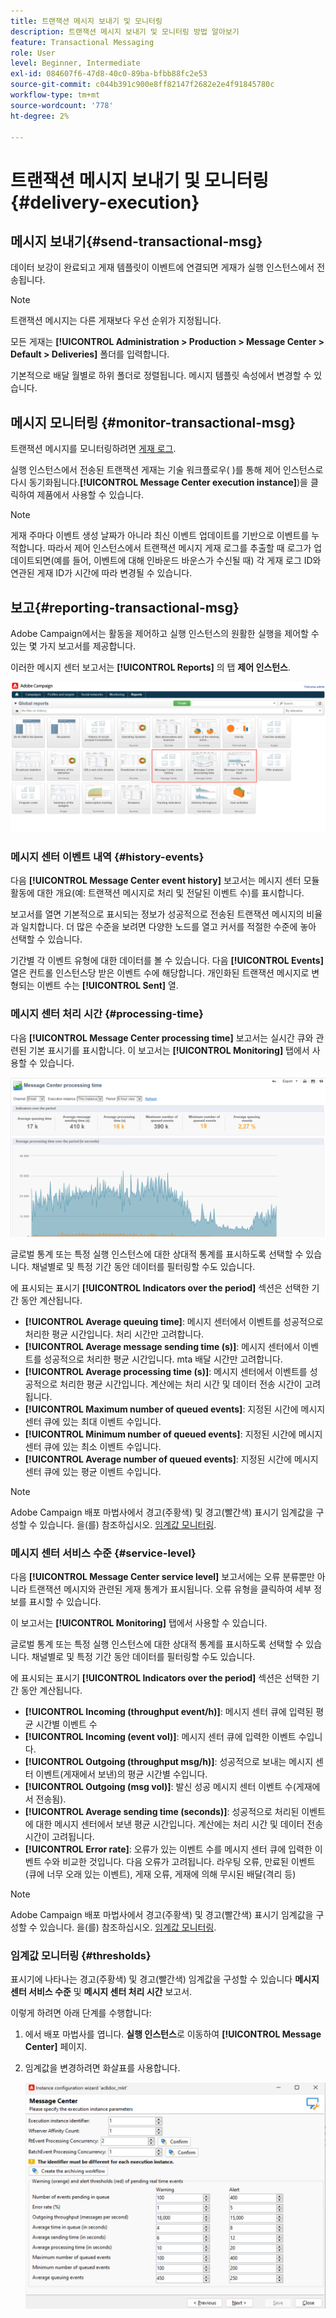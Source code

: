 ```yaml
---
title: 트랜잭션 메시지 보내기 및 모니터링
description: 트랜잭션 메시지 보내기 및 모니터링 방법 알아보기
feature: Transactional Messaging
role: User
level: Beginner, Intermediate
exl-id: 084607f6-47d8-40c0-89ba-bfbb88fc2e53
source-git-commit: c044b391c900e8ff82147f2682e2e4f91845780c
workflow-type: tm+mt
source-wordcount: '778'
ht-degree: 2%

---
```


# 트랜잭션 메시지 보내기 및 모니터링 {#delivery-execution}

## 메시지 보내기{#send-transactional-msg}

데이터 보강이 완료되고 게재 템플릿이 이벤트에 연결되면 게재가 실행 인스턴스에서 전송됩니다.

>[!NOTE]
>
>트랜잭션 메시지는 다른 게재보다 우선 순위가 지정됩니다.

모든 게재는 **[!UICONTROL Administration > Production > Message Center > Default > Deliveries]** 폴더를 입력합니다.

기본적으로 배달 월별로 하위 폴더로 정렬됩니다. 메시지 템플릿 속성에서 변경할 수 있습니다.

## 메시지 모니터링 {#monitor-transactional-msg}

트랜잭션 메시지를 모니터링하려면 [게재 로그](send.md).

실행 인스턴스에서 전송된 트랜잭션 게재는 기술 워크플로우( )를 통해 제어 인스턴스로 다시 동기화됩니다.**[!UICONTROL Message Center execution instance]**)을 클릭하여 제품에서 사용할 수 있습니다.

>[!NOTE]
>
>게재 주마다 이벤트 생성 날짜가 아니라 최신 이벤트 업데이트를 기반으로 이벤트를 누적합니다. 따라서 제어 인스턴스에서 트랜잭션 메시지 게재 로그를 추출할 때 로그가 업데이트되면(예를 들어, 이벤트에 대해 인바운드 바운스가 수신될 때) 각 게재 로그 ID와 연관된 게재 ID가 시간에 따라 변경될 수 있습니다.

<!--
To monitor the activity and running of the execution instance(s), see [Transactional messaging reports](transactional-messaging-reports.md).-->

## 보고{#reporting-transactional-msg}

Adobe Campaign에서는 활동을 제어하고 실행 인스턴스의 원활한 실행을 제어할 수 있는 몇 가지 보고서를 제공합니다.

이러한 메시지 센터 보고서는 **[!UICONTROL Reports]** 의 탭 **제어 인스턴스**.

![](assets/mc-reports.png)

### 메시지 센터 이벤트 내역 {#history-events}

다음 **[!UICONTROL Message Center event history]** 보고서는 메시지 센터 모듈 활동에 대한 개요(예: 트랜잭션 메시지로 처리 및 전달된 이벤트 수)를 표시합니다.

보고서를 열면 기본적으로 표시되는 정보가 성공적으로 전송된 트랜잭션 메시지의 비율과 일치합니다. 더 많은 수준을 보려면 다양한 노드를 열고 커서를 적절한 수준에 놓아 선택할 수 있습니다.

기간별 각 이벤트 유형에 대한 데이터를 볼 수 있습니다. 다음 **[!UICONTROL Events]** 열은 컨트롤 인스턴스당 받은 이벤트 수에 해당합니다. 개인화된 트랜잭션 메시지로 변형되는 이벤트 수는 **[!UICONTROL Sent]** 열.


### 메시지 센터 처리 시간 {#processing-time}

다음 **[!UICONTROL Message Center processing time]** 보고서는 실시간 큐와 관련된 기본 표시기를 표시합니다. 이 보고서는 **[!UICONTROL Monitoring]** 탭에서 사용할 수 있습니다.

![](assets/mc-processing-time-report.png)

글로벌 통계 또는 특정 실행 인스턴스에 대한 상대적 통계를 표시하도록 선택할 수 있습니다. 채널별로 및 특정 기간 동안 데이터를 필터링할 수도 있습니다.

에 표시되는 표시기 **[!UICONTROL Indicators over the period]** 섹션은 선택한 기간 동안 계산됩니다.

* **[!UICONTROL Average queuing time]**: 메시지 센터에서 이벤트를 성공적으로 처리한 평균 시간입니다. 처리 시간만 고려합니다.
* **[!UICONTROL Average message sending time (s)]**: 메시지 센터에서 이벤트를 성공적으로 처리한 평균 시간입니다. mta 배달 시간만 고려합니다.
* **[!UICONTROL Average processing time (s)]**: 메시지 센터에서 이벤트를 성공적으로 처리한 평균 시간입니다. 계산에는 처리 시간 및 데이터 전송 시간이 고려됩니다.
* **[!UICONTROL Maximum number of queued events]**: 지정된 시간에 메시지 센터 큐에 있는 최대 이벤트 수입니다.
* **[!UICONTROL Minimum number of queued events]**: 지정된 시간에 메시지 센터 큐에 있는 최소 이벤트 수입니다.
* **[!UICONTROL Average number of queued events]**: 지정된 시간에 메시지 센터 큐에 있는 평균 이벤트 수입니다.

>[!NOTE]
>
>Adobe Campaign 배포 마법사에서 경고(주황색) 및 경고(빨간색) 표시기 임계값을 구성할 수 있습니다. 을(를) 참조하십시오. [임계값 모니터링](#thresholds).



### 메시지 센터 서비스 수준 {#service-level}

다음 **[!UICONTROL Message Center service level]** 보고서에는 오류 분류뿐만 아니라 트랜잭션 메시지와 관련된 게재 통계가 표시됩니다. 오류 유형을 클릭하여 세부 정보를 표시할 수 있습니다.

이 보고서는 **[!UICONTROL Monitoring]** 탭에서 사용할 수 있습니다.

글로벌 통계 또는 특정 실행 인스턴스에 대한 상대적 통계를 표시하도록 선택할 수 있습니다. 채널별로 및 특정 기간 동안 데이터를 필터링할 수도 있습니다.

에 표시되는 표시기 **[!UICONTROL Indicators over the period]** 섹션은 선택한 기간 동안 계산됩니다.

* **[!UICONTROL Incoming (throughput event/h)]**: 메시지 센터 큐에 입력된 평균 시간별 이벤트 수
* **[!UICONTROL Incoming (event vol)]**: 메시지 센터 큐에 입력한 이벤트 수입니다.
* **[!UICONTROL Outgoing (throughput msg/h)]**: 성공적으로 보내는 메시지 센터 이벤트(게재에서 보낸)의 평균 시간별 수입니다.
* **[!UICONTROL Outgoing (msg vol)]**: 발신 성공 메시지 센터 이벤트 수(게재에서 전송됨).
* **[!UICONTROL Average sending time (seconds)]**: 성공적으로 처리된 이벤트에 대한 메시지 센터에서 보낸 평균 시간입니다. 계산에는 처리 시간 및 데이터 전송 시간이 고려됩니다.
* **[!UICONTROL Error rate]**: 오류가 있는 이벤트 수를 메시지 센터 큐에 입력한 이벤트 수와 비교한 것입니다. 다음 오류가 고려됩니다. 라우팅 오류, 만료된 이벤트(큐에 너무 오래 있는 이벤트), 게재 오류, 게재에 의해 무시된 배달(격리 등)

>[!NOTE]
>
>Adobe Campaign 배포 마법사에서 경고(주황색) 및 경고(빨간색) 표시기 임계값을 구성할 수 있습니다. 을(를) 참조하십시오. [임계값 모니터링](#thresholds).

### 임계값 모니터링 {#thresholds}

표시기에 나타나는 경고(주황색) 및 경고(빨간색) 임계값을 구성할 수 있습니다 **메시지 센터 서비스 수준** 및 **메시지 센터 처리 시간** 보고서.

이렇게 하려면 아래 단계를 수행합니다:

1. 에서 배포 마법사를 엽니다. **실행 인스턴스**&#x200B;로 이동하여 **[!UICONTROL Message Center]** 페이지.
1. 임계값을 변경하려면 화살표를 사용합니다.

   ![](assets/mc-thresholds.png)
